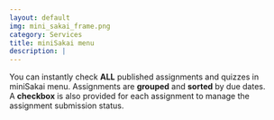 ```yaml
---
layout: default
img: mini_sakai_frame.png
category: Services
title: miniSakai menu
description: |
---
```

You can instantly check **ALL** published assignments and quizzes in miniSakai menu.
Assignments are **grouped** and **sorted** by due dates.  
A **checkbox** is also provided for each assignment to manage the assignment submission status.

